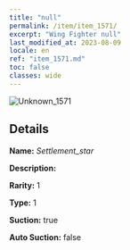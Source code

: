 ```yaml
---
title: "null"
permalink: /item/item_1571/
excerpt: "Wing Fighter null"
last_modified_at: 2023-08-09
locale: en
ref: "item_1571.md"
toc: false
classes: wide
---
```



 ![Unknown_1571](/images/item/Settlement_star_p.png)



## Details

 **Name:** *Settlement_star* 

 **Description:** 

 **Rarity:** 1 

 **Type:** 1 

 **Suction:** true 

 **Auto Suction:** false 



